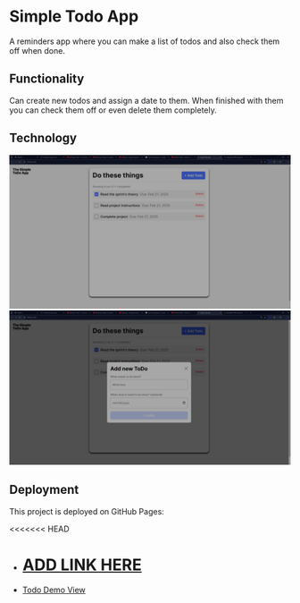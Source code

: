 # Simple Todo App

A reminders app where you can make a list of todos and also check them off when done.

## Functionality

Can create new todos and assign a date to them. When finished with them you can check them off or even delete them completely.

## Technology

![Interface of todo App](<Simple ToDo App - Google Chrome 2_21_2025 7_49_25 PM.png>)
![Add Todo Screen](<Simple ToDo App - Google Chrome 2_21_2025 7_51_45 PM.png>)

## Deployment

This project is deployed on GitHub Pages:

<<<<<<< HEAD

- # [ADD LINK HERE](https://github.com/demarcogray81/se_project_todo-app)
- [Todo Demo View](https://demarcogray81.github.io/se_project_todo-app/)
